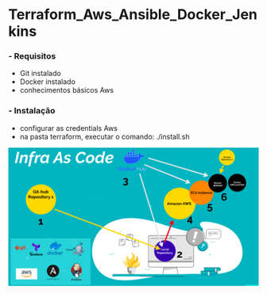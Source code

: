 # Terraform_Aws_Ansible_Docker_Jenkins

### - Requisitos

- Git instalado
- Docker instalado
- conhecimentos básicos Aws

### - Instalação

- configurar as credentials Aws
- na pasta terraform, executar o comando: ./install.sh



![](infra_as_code_v5.png)

